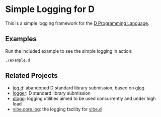 Simple Logging for D
====================

This is a simple logging framework for the
[D Programming Language](http://dlang.org).

Examples
--------
Run the included example to see the simple logging in action:

    ./example.d

Related Projects
----------------
- [log.d](https://github.com/jsancio/log.d):
  abandoned D standard library submission, based on
	[glog](http://google-glog.googlecode.com/svn/trunk/doc/glog.html)
- [logger](https://github.com/burner/logger):
  D standard library submission
- [dlogg](https://github.com/NCrashed/dlogg):
  logging utilities aimed to be used concurrently and under high load
- [vibe.core.log](https://github.com/rejectedsoftware/vibe.d/blob/master/source/vibe/core/log.d):
  the logging facility for [vibe.d](http://vibed.org)

